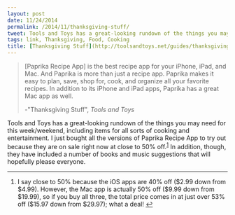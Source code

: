 ```yaml
---
layout: post
date: 11/24/2014
permalink: /2014/11/thanksgiving-stuff/
tweet: Tools and Toys has a great-looking rundown of the things you may need for Thanksgiving.
tags: link, Thanksgiving, Food, Cooking
title: [Thanksgiving Stuff](http://toolsandtoys.net/guides/thanksgiving-stuff/)
---
```


<blockquote>
<p>[Paprika Recipe App] is the best recipe app for your iPhone, iPad, and Mac. And Paprika is more than just a recipe app. Paprika makes it easy to plan, save, shop for, cook, and organize all your favorite recipes. In addition to its iPhone and iPad apps, Paprika has a great Mac app as well. </p>

<p>-&quot;Thanksgiving Stuff&quot;, <em>Tools and Toys</em></p>
</blockquote>

<p>Tools and Toys has a great-looking rundown of the things you may need for this week/weekend, including items for all sorts of cooking and entertainment. I just bought all the versions of Paprika Recipe App to try out because they are on sale right now at close to 50% off.<sup><a href="#fn:1" id="fnref:1" title="see footnote" class="footnote">1</a></sup> In addition, though, they have included a number of books and music suggestions that will hopefully please everyone.</p>

<div class="footnotes">
<hr>
<ol><li id="fn:1">
<p>I say close to 50% because the iOS apps are 40% off ($2.99 down from $4.99). However, the Mac app is actually 50% off ($9.99 down from $19.99), so if you buy all three, the total price comes in at just over 53% off ($15.97 down from $29.97); what a deal! <a href="#fnref:1" title="return to article" class="reversefootnote">&#8617;</a></p>
</li>

</ol></div>